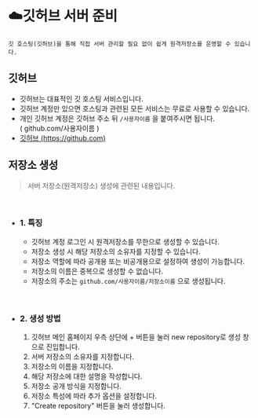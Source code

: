 # **:cloud:깃허브 서버 준비**
    깃 호스팅(깃허브)을 통해 직접 서버 관리할 필요 없이 쉽게 원격저장소를 운영할 수 있습니다.

## **깃허브**
- 깃허브는 대표적인 깃 호스팅 서비스입니다.
- 깃허브 계정만 있으면 호스팅과 관련된 모든 서비스는 무료로 사용할 수 있습니다.
- 개인 깃허브 계정은 깃허브 주소 뒤 `/사용자이름` 을 붙여주시면 됩니다.<br>
( github.com/사용자이름 )
- [깃허브 (https://github.com)](https://github.com)

## **저장소 생성**
>서버 저장소(원격저장소) 생성에 관련된 내용입니다.
<br>

- ### **1. 특징**
    - 깃허브 계정 로그인 시 원격저장소를 무한으로 생성할 수 있습니다.
    - 저장소 생성 시 해당 저장소의 소유자를 지정할 수 있습니다.
    - 저장소 역할에 따라 공개용 또는 비공개용으로 설정하여 생성이 가능합니다.
    - 저장소의 이름은 중복으로 생성할 수 없습니다.
    - 저장소의 주소는 `github.com/사용자이름/저장소이름` 으로 생성됩니다.
<br>

- ### **2. 생성 방법**
    1. 깃허브 메인 홈페이지 우측 상단에 + 버튼을 눌러 new repository로 생성 창으로 진입합니다.
    2. 서버 저장소의 소유자를 지정합니다.
    3. 저장소의 이름을 지정합니다.
    4. 해당 저장소에 대한 설명을 작성합니다.
    5. 저장소 공개 방식을 지정합니다.
    6. 저장소 특성에 따라 추가 옵션을 설정합니다.
    7. "Create repository" 버튼을 눌러 생성합니다.

<br>
